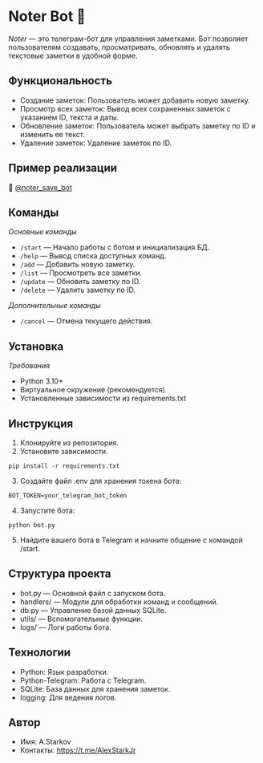 # Noter Bot 📝

*Noter* — это телеграм-бот для управления заметками. Бот позволяет пользователям создавать, просматривать, обновлять и удалять текстовые заметки в удобной форме. 

## Функциональность  
* Создание заметок: Пользователь может добавить новую заметку.  
* Просмотр всех заметок: Вывод всех сохраненных заметок с указанием ID, текста и даты.  
* Обновление заметок: Пользователь может выбрать заметку по ID и изменить ее текст.  
* Удаление заметок: Удаление заметок по ID.  

## Пример реализации  
📌 [@noter_save_bot](https://t.me/noter_save_bot)

## Команды
*Основные команды*
* `/start` — Начало работы с ботом и инициализация БД.    
* `/help` — Вывод списка доступных команд. 
* `/add` — Добавить новую заметку.  
* `/list` — Просмотреть все заметки.  
* `/update` — Обновить заметку по ID. 
* `/delete` — Удалить заметку по ID.  

*Дополнительные команды*
* `/cancel` — Отмена текущего действия. 

## Установка  
*Требования*
* Python 3.10+  
* Виртуальное окружение (рекомендуется)  
* Установленные зависимости из requirements.txt  

## Инструкция
1. Клонируйте из репозитория.
2. Установите зависимости.  
```
pip install -r requirements.txt
```
3. Создайте файл .env для хранения токена бота:  
```
BOT_TOKEN=your_telegram_bot_token
```
4. Запустите бота:  
```
python bot.py
```
5. Найдите вашего бота в Telegram и начните общение с командой /start.

## Структура проекта  
* bot.py — Основной файл с запуском бота.  
* handlers/ — Модули для обработки команд и сообщений.  
* db.py — Управление базой данных SQLite.  
* utils/ — Вспомогательные функции.  
* logs/ — Логи работы бота.  

## Технологии
* Python: Язык разработки.
* Python-Telegram: Работа с Telegram.
* SQLite: База данных для хранения заметок.
* logging: Для ведения логов.

## Автор
* Имя: А.Starkov  
* Контакты: https://t.me/AlexStarkJr  
